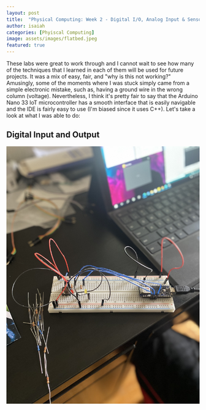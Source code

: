 ```yaml
---
layout: post
title:  "Physical Computing: Week 2 - Digital I/O, Analog Input & Sensor Change Detection"
author: isaiah
categories: [Phyiscal Computing]
image: assets/images/flatbed.jpeg
featured: true
---
```


These labs were great to work through and I cannot wait to see how many of the techniques that I learned in each of them will be used for future projects. It was a mix of easy, fair, and "why is this not working?" Amusingly, some of the moments where I was stuck simply came from a simple electronic mistake, such as, having a ground wire in the wrong column (voltage). Nevertheless, I think it's pretty fair to say that the Arduino Nano 33 IoT microcontroller has a smooth interface that is easily navigable and the IDE is fairly easy to use (I'm biased since it uses C++). Let's take a look at what I was able to do:

## Digital Input and Output
![Digitial I/O](/assets/images/IMG-2214.jpg "Setup #1")
